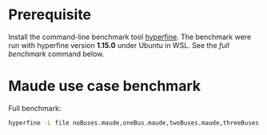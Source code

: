 # Prerequisite
Install the command-line benchmark tool [hyperfine](https://github.com/sharkdp/hyperfine#installation).
The benchmark were run with hyperfine version **1.15.0** under Ubuntu in WSL. See the _full benchmark_ command below.


# Maude use case benchmark

Full benchmark:
```bash
hyperfine -L file noBuses.maude,oneBus.maude,twoBuses.maude,threeBuses.maude "maude {file}" --output ./output.txt --export-json stats.json
```